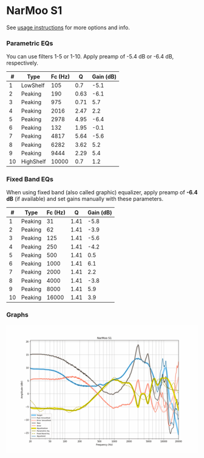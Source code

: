# NarMoo S1
See [usage instructions](https://github.com/jaakkopasanen/AutoEq#usage) for more options and info.

### Parametric EQs
You can use filters 1-5 or 1-10. Apply preamp of -5.4 dB or -6.4 dB, respectively.

|   # | Type      |   Fc (Hz) |    Q |   Gain (dB) |
|-----|-----------|-----------|------|-------------|
|   1 | LowShelf  |       105 | 0.7  |        -5.1 |
|   2 | Peaking   |       190 | 0.63 |        -6.1 |
|   3 | Peaking   |       975 | 0.71 |         5.7 |
|   4 | Peaking   |      2016 | 2.47 |         2.2 |
|   5 | Peaking   |      2978 | 4.95 |        -6.4 |
|   6 | Peaking   |       132 | 1.95 |        -0.1 |
|   7 | Peaking   |      4817 | 5.64 |        -5.6 |
|   8 | Peaking   |      6282 | 3.62 |         5.2 |
|   9 | Peaking   |      9444 | 2.29 |         5.4 |
|  10 | HighShelf |     10000 | 0.7  |         1.2 |

### Fixed Band EQs
When using fixed band (also called graphic) equalizer, apply preamp of **-6.4 dB** (if available) and set gains manually with these parameters.

|   # | Type    |   Fc (Hz) |    Q |   Gain (dB) |
|-----|---------|-----------|------|-------------|
|   1 | Peaking |        31 | 1.41 |        -5.8 |
|   2 | Peaking |        62 | 1.41 |        -3.9 |
|   3 | Peaking |       125 | 1.41 |        -5.6 |
|   4 | Peaking |       250 | 1.41 |        -4.2 |
|   5 | Peaking |       500 | 1.41 |         0.5 |
|   6 | Peaking |      1000 | 1.41 |         6.1 |
|   7 | Peaking |      2000 | 1.41 |         2.2 |
|   8 | Peaking |      4000 | 1.41 |        -3.8 |
|   9 | Peaking |      8000 | 1.41 |         5.9 |
|  10 | Peaking |     16000 | 1.41 |         3.9 |

### Graphs
![](./NarMoo%20S1.png)
